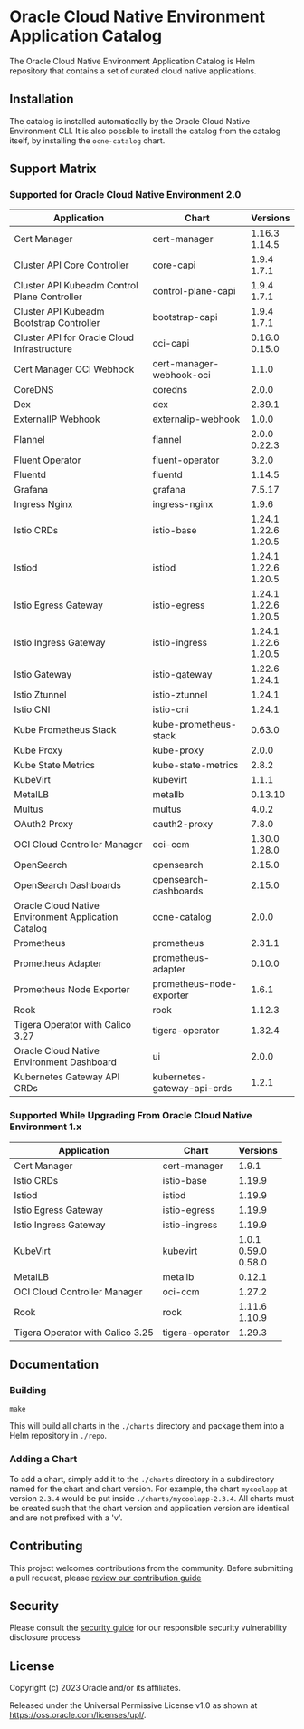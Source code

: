 # Oracle Cloud Native Environment Application Catalog

The Oracle Cloud Native Environment Application Catalog is Helm repository
that contains a set of curated cloud native applications.

## Installation

The catalog is installed automatically by the Oracle Cloud Native Environment
CLI.  It is also possible to install the catalog from the catalog itself, by
installing the `ocne-catalog` chart.

## Support Matrix

### Supported for Oracle Cloud Native Environment 2.0

| Application                                         | Chart                       | Versions                   |
|-----------------------------------------------------|-----------------------------|----------------------------|
| Cert Manager                                        | cert-manager                | 1.16.3<br>1.14.5           |
| Cluster API Core Controller                         | core-capi                   | 1.9.4<br>1.7.1             |
| Cluster API Kubeadm Control Plane Controller        | control-plane-capi          | 1.9.4<br>1.7.1             |
| Cluster API Kubeadm Bootstrap Controller            | bootstrap-capi              | 1.9.4<br>1.7.1             |
| Cluster API for Oracle Cloud Infrastructure         | oci-capi                    | 0.16.0<br>0.15.0           |
| Cert Manager OCI Webhook                            | cert-manager-webhook-oci    | 1.1.0                      |
| CoreDNS                                             | coredns                     | 2.0.0                      |
| Dex                                                 | dex                         | 2.39.1                     |
| ExternalIP Webhook                                  | externalip-webhook          | 1.0.0                      |
| Flannel                                             | flannel                     | 2.0.0<br>0.22.3            |
| Fluent Operator                                     | fluent-operator             | 3.2.0                      |
| Fluentd                                             | fluentd                     | 1.14.5                     |
| Grafana                                             | grafana                     | 7.5.17                     |
| Ingress Nginx                                       | ingress-nginx               | 1.9.6                      |
| Istio CRDs                                          | istio-base                  | 1.24.1<br>1.22.6<br>1.20.5 |
| Istiod                                              | istiod                      | 1.24.1<br>1.22.6<br>1.20.5 |
| Istio Egress Gateway                                | istio-egress                | 1.24.1<br>1.22.6<br>1.20.5 |
| Istio Ingress Gateway                               | istio-ingress               | 1.24.1<br>1.22.6<br>1.20.5 |
| Istio Gateway                                       | istio-gateway               | 1.22.6<br>1.24.1           |
| Istio Ztunnel                                       | istio-ztunnel               | 1.24.1                     |
| Istio CNI                                           | istio-cni                   | 1.24.1                     |
| Kube Prometheus Stack                               | kube-prometheus-stack       | 0.63.0                     |
| Kube Proxy                                          | kube-proxy                  | 2.0.0                      |
| Kube State Metrics                                  | kube-state-metrics          | 2.8.2                      |
| KubeVirt                                            | kubevirt                    | 1.1.1                      |
| MetalLB                                             | metallb                     | 0.13.10                    |
| Multus                                              | multus                      | 4.0.2                      |
| OAuth2 Proxy                                        | oauth2-proxy                | 7.8.0                      |
| OCI Cloud Controller Manager                        | oci-ccm                     | 1.30.0<br>1.28.0           |
| OpenSearch                                          | opensearch                  | 2.15.0                     |
| OpenSearch Dashboards                               | opensearch-dashboards       | 2.15.0                     |
| Oracle Cloud Native Environment Application Catalog | ocne-catalog                | 2.0.0                      |
| Prometheus                                          | prometheus                  | 2.31.1                     |
| Prometheus Adapter                                  | prometheus-adapter          | 0.10.0                     |
| Prometheus Node Exporter                            | prometheus-node-exporter    | 1.6.1                      |
| Rook                                                | rook                        | 1.12.3                     |
| Tigera Operator with Calico 3.27                    | tigera-operator             | 1.32.4                     |
| Oracle Cloud Native Environment Dashboard           | ui                          | 2.0.0                      |
| Kubernetes Gateway API CRDs                         | kubernetes-gateway-api-crds | 1.2.1                      |

### Supported While Upgrading From Oracle Cloud Native Environment 1.x

| Application | Chart | Versions |
|-------------|-------|----------|
| Cert Manager | cert-manager | 1.9.1 |
| Istio CRDs | istio-base | 1.19.9 |
| Istiod | istiod | 1.19.9 |
| Istio Egress Gateway | istio-egress | 1.19.9 |
| Istio Ingress Gateway | istio-ingress | 1.19.9 |
| KubeVirt | kubevirt | 1.0.1<br>0.59.0<br>0.58.0 |
| MetalLB | metallb | 0.12.1 |
| OCI Cloud Controller Manager | oci-ccm | 1.27.2 |
| Rook | rook | 1.11.6<br>1.10.9 |
| Tigera Operator with Calico 3.25 | tigera-operator | 1.29.3 |

## Documentation

### Building

```
make
```

This will build all charts in the `./charts` directory and package them into
a Helm repository in `./repo`.

### Adding a Chart

To add a chart, simply add it to the `./charts` directory in a subdirectory
named for the chart and chart version.  For example, the chart `mycoolapp` at
version `2.3.4` would be put inside `./charts/mycoolapp-2.3.4`.  All charts
must be created such that the chart version and application version are
identical and are not prefixed with a 'v'.

## Contributing


This project welcomes contributions from the community. Before submitting a pull request, please [review our contribution guide](./CONTRIBUTING.md)

## Security

Please consult the [security guide](./SECURITY.md) for our responsible security vulnerability disclosure process

## License

Copyright (c) 2023 Oracle and/or its affiliates.

Released under the Universal Permissive License v1.0 as shown at
<https://oss.oracle.com/licenses/upl/>.
